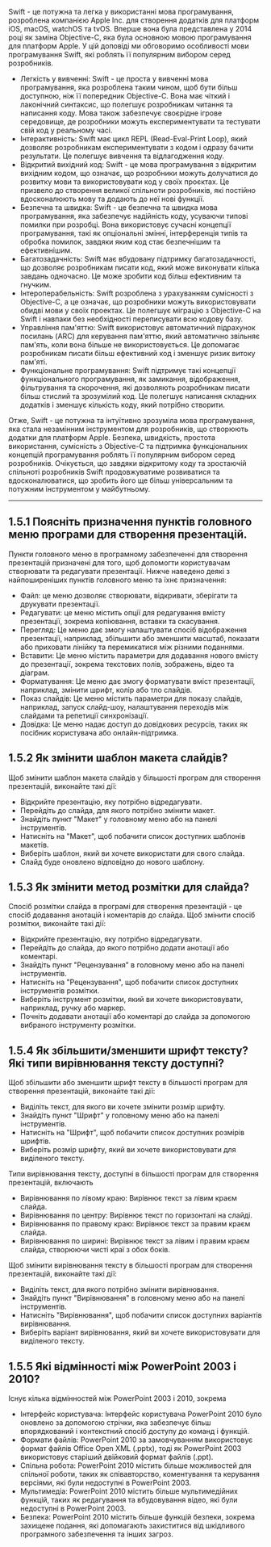 Swift - це потужна та легка у використанні мова програмування, розроблена компанією Apple Inc. для створення додатків для платформ iOS, macOS, watchOS та tvOS. Вперше вона була представлена у 2014 році як заміна Objective-C, яка була основною мовою програмування для платформ Apple. У цій доповіді ми обговоримо особливості мови програмування Swift, які роблять її популярним вибором серед розробників.

- Легкість у вивченні: Swift - це проста у вивченні мова програмування, яка розроблена таким чином, щоб бути більш доступною, ніж її попередник Objective-C. Вона має чіткий і лаконічний синтаксис, що полегшує розробникам читання та написання коду. Мова також забезпечує своєрідне ігрове середовище, де розробники можуть експериментувати та тестувати свій код у реальному часі.
- Інтерактивність: Swift має цикл REPL (Read-Eval-Print Loop), який дозволяє розробникам експериментувати з кодом і одразу бачити результати. Це полегшує вивчення та відлагодження коду.
- Відкритий вихідний код: Swift - це мова програмування з відкритим вихідним кодом, що означає, що розробники можуть долучатися до розвитку мови та використовувати код у своїх проєктах. Це призвело до створення великої спільноти розробників, які постійно вдосконалюють мову та додають до неї нові функції.
- Безпечна та швидка: Swift - це безпечна та швидка мова програмування, яка забезпечує надійність коду, усуваючи типові помилки при розробці. Вона використовує сучасні концепції програмування, такі як опціональні змінні, інтерференція типів та обробка помилок, завдяки яким код стає безпечнішим та ефективнішим.
- Багатозадачність: Swift має вбудовану підтримку багатозадачності, що дозволяє розробникам писати код, який може виконувати кілька завдань одночасно. Це може зробити код більш ефективним та гнучким.
- Інтероперабельність: Swift розроблена з урахуванням сумісності з Objective-C, а це означає, що розробники можуть використовувати обидві мови у своїх проектах. Це полегшує міграцію з Objective-C на Swift і навпаки без необхідності переписувати всю кодову базу.
- Управління пам'яттю: Swift використовує автоматичний підрахунок посилань (ARC) для керування пам'яттю, який автоматично звільняє пам'ять, коли вона більше не використовується. Це допомагає розробникам писати більш ефективний код і зменшує ризик витоку пам'яті.
- Функціональне програмування: Swift підтримує такі концепції функціонального програмування, як замикання, відображення, фільтрування та скорочення, які дозволяють розробникам писати більш стислий та зрозумілий код. Це полегшує написання складних додатків і зменшує кількість коду, який потрібно створити.

Отже, Swift - це потужна та інтуїтивно зрозуміла мова програмування, яка стала незамінним інструментом для розробників, що створюють додатки для платформ Apple. Безпека, швидкість, простота використання, сумісність з Objective-C та підтримка функціональних концепцій програмування роблять її популярним вибором серед розробників. Очікується, що завдяки відкритому коду та зростаючій спільноті розробників Swift продовжуватиме розвиватися та вдосконалюватися, що зробить його ще більш універсальним та потужним інструментом у майбутньому.

---

## 1.5.1 Поясніть призначення пунктів головного меню програми для створення презентацій.

Пункти головного меню в програмному забезпеченні для створення презентацій призначені для того, щоб допомогти користувачам створювати та редагувати презентації. Нижче наведено деякі з найпоширеніших пунктів головного меню та їхнє призначення:

- Файл: це меню дозволяє створювати, відкривати, зберігати та друкувати презентації.
- Редагувати: це меню містить опції для редагування вмісту презентації, зокрема копіювання, вставки та скасування.
- Перегляд: Це меню дає змогу налаштувати спосіб відображення презентації, наприклад, збільшити або зменшити масштаб, показати або приховати лінійку та перемикатися між різними поданнями.
- Вставити: Це меню містить параметри для додавання нового вмісту до презентації, зокрема текстових полів, зображень, відео та діаграм.
- Форматування: Це меню дає змогу форматувати вміст презентації, наприклад, змінити шрифт, колір або тло слайдів.
- Показ слайдів: Це меню містить параметри для показу слайдів, наприклад, запуск слайд-шоу, налаштування переходів між слайдами та репетиції синхронізації.
- Довідка: Це меню надає доступ до довідкових ресурсів, таких як посібник користувача або онлайн-підтримка.

## 1.5.2 Як змінити шаблон макета слайдів?

Щоб змінити шаблон макета слайдів у більшості програм для створення презентацій, виконайте такі дії:

- Відкрийте презентацію, яку потрібно відредагувати.
- Перейдіть до слайда, для якого потрібно змінити макет.
- Знайдіть пункт "Макет" у головному меню або на панелі інструментів.
- Натисніть на "Макет", щоб побачити список доступних шаблонів макетів.
- Виберіть шаблон, який ви хочете використати для свого слайда.
- Слайд буде оновлено відповідно до нового шаблону.

## 1.5.3 Як змінити метод розмітки для слайда?

Спосіб розмітки слайда в програмі для створення презентацій - це спосіб додавання анотацій і коментарів до слайда. Щоб змінити спосіб розмітки, виконайте такі дії:

- Відкрийте презентацію, яку потрібно відредагувати.
- Перейдіть до слайда, до якого потрібно додати анотації або коментарі.
- Знайдіть пункт "Рецензування" в головному меню або на панелі інструментів.
- Натисніть на "Рецензування", щоб побачити список доступних інструментів розмітки.
- Виберіть інструмент розмітки, який ви хочете використовувати, наприклад, ручку або маркер.
- Почніть додавати анотації або коментарі до слайда за допомогою вибраного інструменту розмітки.

## 1.5.4 Як збільшити/зменшити шрифт тексту? Які типи вирівнювання тексту доступні?

Щоб збільшити або зменшити шрифт тексту в більшості програм для створення презентацій, виконайте такі дії:

- Виділіть текст, для якого ви хочете змінити розмір шрифту.
- Знайдіть пункт "Шрифт" у головному меню або на панелі інструментів.
- Натисніть на "Шрифт", щоб побачити список доступних розмірів шрифтів.
- Виберіть розмір шрифту, який ви хочете використовувати для виділеного тексту.

Типи вирівнювання тексту, доступні в більшості програм для створення презентацій, включають

- Вирівнювання по лівому краю: Вирівнює текст за лівим краєм слайда.
- Вирівнювання по центру: Вирівнює текст по горизонталі на слайді.
- Вирівнювання по правому краю: Вирівнює текст за правим краєм слайда.
- Вирівнювання по ширині: Вирівнює текст за лівим і правим краєм слайда, створюючи чисті краї з обох боків.

Щоб змінити вирівнювання тексту в більшості програм для створення презентацій, виконайте такі дії:

- Виділіть текст, для якого потрібно змінити вирівнювання.
- Знайдіть пункт "Вирівнювання" в головному меню або на панелі інструментів.
- Натисніть "Вирівнювання", щоб побачити список доступних варіантів вирівнювання.
- Виберіть варіант вирівнювання, який ви хочете використовувати для виділеного тексту.

## 1.5.5 Які відмінності між PowerPoint 2003 і 2010?

Існує кілька відмінностей між PowerPoint 2003 і 2010, зокрема

- Інтерфейс користувача: Інтерфейс користувача PowerPoint 2010 було оновлено за допомогою стрічки, яка забезпечує більш впорядкований і контекстний спосіб доступу до команд і функцій.
- Формати файлів: PowerPoint 2010 за замовчуванням використовує формат файлів Office Open XML (.pptx), тоді як PowerPoint 2003 використовує старіший двійковий формат файлів (.ppt).
- Спільна робота: PowerPoint 2010 містить більше можливостей для спільної роботи, таких як співавторство, коментування та керування версіями, які були недоступні в PowerPoint 2003.
- Мультимедіа: PowerPoint 2010 містить більше мультимедійних функцій, таких як редагування та вбудовування відео, які були недоступні в PowerPoint 2003.
- Безпека: PowerPoint 2010 містить більше функцій безпеки, зокрема захищене подання, які допомагають захиститися від шкідливого програмного забезпечення та інших загроз.
